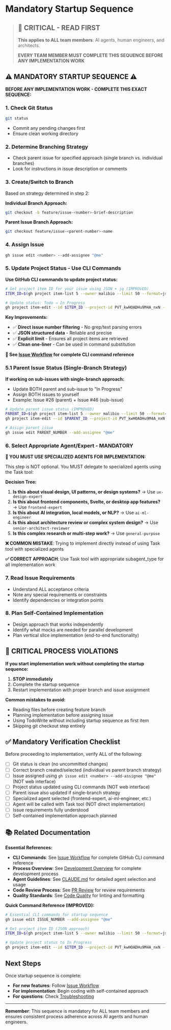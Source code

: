 # Mandatory Startup Sequence

> ## 🚨 **CRITICAL - READ FIRST**
> 
> **This applies to ALL team members**: AI agents, human engineers, and architects.
> 
> **EVERY TEAM MEMBER MUST COMPLETE THIS SEQUENCE BEFORE ANY IMPLEMENTATION WORK**

## ⚠️ MANDATORY STARTUP SEQUENCE ⚠️

**BEFORE ANY IMPLEMENTATION WORK - COMPLETE THIS EXACT SEQUENCE:**

### 1. Check Git Status
```bash
git status
```
- Commit any pending changes first
- Ensure clean working directory

### 2. Determine Branching Strategy
- Check parent issue for specified approach (single branch vs. individual branches)
- Look for instructions in issue description or comments

### 3. Create/Switch to Branch
Based on strategy determined in step 2:

**Individual Branch Approach:**
```bash
git checkout -b feature/issue-<number>-brief-description
```

**Parent Issue Branch Approach:**
```bash
git checkout feature/issue-<parent-number>-name
```

### 4. Assign Issue
```bash
gh issue edit <number> --add-assignee "@me"
```

### 5. Update Project Status - Use CLI Commands
**Use GitHub CLI commands to update project status:**

```bash
# Get project item ID for your issue using JSON + jq (IMPROVED)
ITEM_ID=$(gh project item-list 5 --owner malibio --limit 50 --format=json | jq -r '.items[] | select(.content.number == ISSUE_NUMBER) | .id')

# Update status: Todo → In Progress
gh project item-edit --id $ITEM_ID --project-id PVT_kwHOADHu9M4A_nxN --field-id PVTSSF_lAHOADHu9M4A_nxNzgyq13o --single-select-option-id 47fc9ee4
```

**Key Improvements:**
- ✅ **Direct issue number filtering** - No grep/text parsing errors
- ✅ **JSON structured data** - Reliable and precise
- ✅ **Explicit limit** - Ensures all project items are retrieved
- ✅ **Clean one-liner** - Can be used in command substitution

**📖 See [Issue Workflow](issue-workflow.md) for complete CLI command reference**

### 5.1 Parent Issue Status (Single-Branch Strategy)
**If working on sub-issues with single-branch approach:**
- Update BOTH parent and sub-issue to "In Progress"  
- Assign BOTH issues to yourself
- Example: Issue #26 (parent) + Issue #46 (sub-issue)

```bash
# Update parent issue status (IMPROVED)
PARENT_ID=$(gh project item-list 5 --owner malibio --limit 50 --format=json | jq -r '.items[] | select(.content.number == PARENT_NUMBER) | .id')
gh project item-edit --id $PARENT_ID --project-id PVT_kwHOADHu9M4A_nxN --field-id PVTSSF_lAHOADHu9M4A_nxNzgyq13o --single-select-option-id 47fc9ee4

# Assign parent issue
gh issue edit PARENT_NUMBER --add-assignee "@me"
```

### 6. Select Appropriate Agent/Expert - MANDATORY
**🚨 YOU MUST USE SPECIALIZED AGENTS FOR IMPLEMENTATION:**

This step is NOT optional. You MUST delegate to specialized agents using the Task tool:

**Decision Tree:**
1. **Is this about visual design, UI patterns, or design systems?** → Use `ux-design-expert`
2. **Is this about frontend components, Svelte, or desktop app features?** → Use `frontend-expert`
3. **Is this about AI integration, local models, or NLP?** → Use `ai-ml-engineer`
4. **Is this about architecture review or complex system design?** → Use `senior-architect-reviewer`
5. **Is this complex research or multi-step work?** → Use `general-purpose`

**❌ COMMON MISTAKE**: Trying to implement directly instead of using Task tool with specialized agents

**✅ CORRECT APPROACH**: Use Task tool with appropriate subagent_type for all implementation work

### 7. Read Issue Requirements
- Understand ALL acceptance criteria
- Note any special requirements or constraints
- Identify dependencies or integration points

### 8. Plan Self-Contained Implementation
- Design approach that works independently
- Identify what mocks are needed for parallel development
- Plan vertical slice implementation (end-to-end functionality)

## 🔴 CRITICAL PROCESS VIOLATIONS

**If you start implementation work without completing the startup sequence:**

1. **STOP immediately**
2. Complete the startup sequence
3. Restart implementation with proper branch and issue assignment

**Common mistakes to avoid:**
- Reading files before creating feature branch
- Planning implementation before assigning issue
- Using TodoWrite without including startup sequence as first item
- Skipping git checkout step entirely

## ✅ Mandatory Verification Checklist

Before proceeding to implementation, verify ALL of the following:

- [ ] Git status is clean (no uncommitted changes)
- [ ] Correct branch created/selected (individual vs parent branch strategy)
- [ ] Issue assigned using `gh issue edit <number> --add-assignee "@me"` (NOT web interface)
- [ ] Project status updated using CLI commands (NOT web interface)
- [ ] Parent issue also updated if single-branch strategy
- [ ] Specialized agent selected (frontend-expert, ai-ml-engineer, etc.)
- [ ] Agent will be called with Task tool (NOT direct implementation)
- [ ] Issue requirements fully understood
- [ ] Self-contained implementation approach planned

## 📚 Related Documentation

**Essential References:**
- **CLI Commands**: See [Issue Workflow](issue-workflow.md) for complete GitHub CLI command reference
- **Process Overview**: See [Development Overview](../overview.md) for complete development process
- **Agent Guidelines**: See [CLAUDE.md](../../../CLAUDE.md) for detailed agent selection and usage
- **Code Review Process**: See [PR Review](pr-review.md) for review requirements
- **Quality Standards**: See [Code Quality](../standards/code-quality.md) for linting and formatting

**Quick Command Reference (IMPROVED):**
```bash
# Essential CLI commands for startup sequence
gh issue edit ISSUE_NUMBER --add-assignee "@me"

# Get project item ID (JSON approach)  
ITEM_ID=$(gh project item-list 5 --owner malibio --limit 50 --format=json | jq -r '.items[] | select(.content.number == ISSUE_NUMBER) | .id')

# Update project status to In Progress
gh project item-edit --id $ITEM_ID --project-id PVT_kwHOADHu9M4A_nxN --field-id PVTSSF_lAHOADHu9M4A_nxNzgyq13o --single-select-option-id 47fc9ee4
```

## Next Steps

Once startup sequence is complete:
- **For new features**: Follow [Issue Workflow](issue-workflow.md)
- **For implementation**: Begin coding with self-contained approach
- **For questions**: Check [Troubleshooting](../guides/troubleshooting.md)

---

**Remember**: This sequence is mandatory for ALL team members and ensures consistent process adherence across AI agents and human engineers.